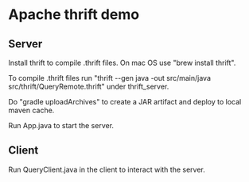 # Apache thrift demo  

## Server 

Install thrift to compile .thrift files. On mac OS use "brew install thrift".  
 
To compile .thrift files run "thrift --gen java -out src/main/java src/thrift/QueryRemote.thrift" under thrift_server.  
  
Do "gradle uploadArchives" to create a JAR artifact and deploy to local maven cache.

Run App.java to start the server.

## Client 

Run QueryClient.java in the client to interact with the server.

